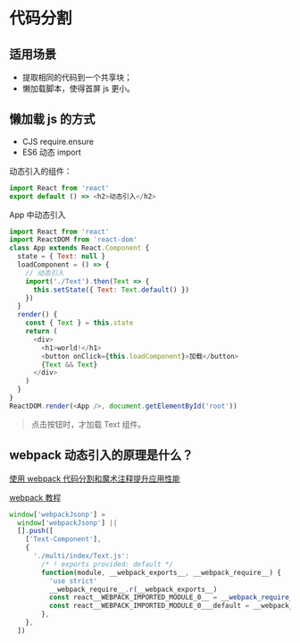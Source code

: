 # 代码分割

## 适用场景

- 提取相同的代码到一个共享块；
- 懒加载脚本，使得首屏 js 更小。

## 懒加载 js 的方式

- CJS require.ensure
- ES6 动态 import

动态引入的组件：

```js
import React from 'react'
export default () => <h2>动态引入</h2>
```

App 中动态引入

```js
import React from 'react'
import ReactDOM from 'react-dom'
class App extends React.Component {
  state = { Text: null }
  loadComponent = () => {
    // 动态引入
    import('./Text').then(Text => {
      this.setState({ Text: Text.default() })
    })
  }
  render() {
    const { Text } = this.state
    return (
      <div>
        <h1>world!</h1>
        <button onClick={this.loadComponent}>加载</button>
        {Text && Text}
      </div>
    )
  }
}
ReactDOM.render(<App />, document.getElementById('root'))
```

> 点击按钮时，才加载 Text 组件。

## webpack 动态引入的原理是什么？

[使用 webpack 代码分割和魔术注释提升应用性能](https://segmentfault.com/a/1190000039134142)

[webpack 教程](https://segmentfault.com/a/1190000019184416?utm_source=sf-similar-article)

```js
window['webpackJsonp'] =
  window['webpackJsonp'] ||
  [].push([
    ['Text-Component'],
    {
      './multi/index/Text.js':
        /* ! exports provided: default */
        function(module, __webpack_exports__, __webpack_require__) {
          'use strict'
          __webpack_require__.r(__webpack_exports__)
          const react__WEBPACK_IMPORTED_MODULE_0__ = __webpack_require__(/* ! react */ './node_modules/react/index.js')
          const react__WEBPACK_IMPORTED_MODULE_0___default = __webpack_require__.n(react__WEBPACK_IMPORTED_MODULE_0__)
        },
    },
  ])
```
